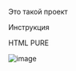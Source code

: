 Это такой проект 

Инструкция

HTML PURE

![image](https://github.com/user-attachments/assets/d81d42bb-71c7-4ad3-8e1f-125d94b06edb)
